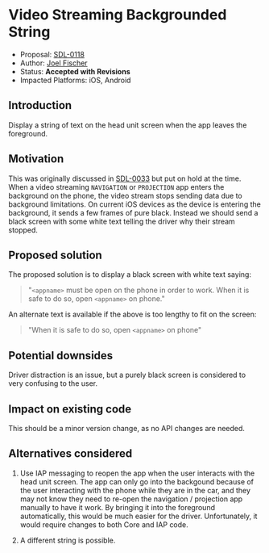 # Video Streaming Backgrounded String

* Proposal: [SDL-0118](0118-video-background-string.md)
* Author: [Joel Fischer](https://github.com/joeljfischer)
* Status: **Accepted with Revisions**
* Impacted Platforms: iOS, Android

## Introduction

Display a string of text on the head unit screen when the app leaves the foreground.

## Motivation

This was originally discussed in [SDL-0033](https://github.com/smartdevicelink/sdl_evolution/issues/103) but put on hold at the time. When a video streaming `NAVIGATION` or `PROJECTION` app enters the background on the phone, the video stream stops sending data due to background limitations. On current iOS devices as the device is entering the background, it sends a few frames of pure black. Instead we should send a black screen with some white text telling the driver why their stream stopped.

## Proposed solution

The proposed solution is to display a black screen with white text saying:

> "`<appname>` must be open on the phone in order to work. When it is safe to do so, open `<appname>` on phone."

An alternate text is available if the above is too lengthy to fit on the screen:

> "When it is safe to do so, open `<appname>` on phone"

## Potential downsides

Driver distraction is an issue, but a purely black screen is considered to very confusing to the user.

## Impact on existing code

This should be a minor version change, as no API changes are needed.

## Alternatives considered

1. Use IAP messaging to reopen the app when the user interacts with the head unit screen. The app can only go into the backgound because of the user interacting with the phone while they are in the car, and they may not know they need to re-open the navigation / projection app manually to have it work. By bringing it into the foreground automatically, this would be much easier for the driver. Unfortunately, it would require changes to both Core and IAP code.

2. A different string is possible.
